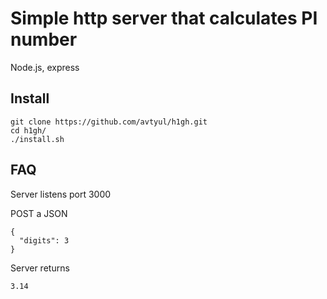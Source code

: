 # Simple http server that calculates PI number
Node.js, express

## Install
```
git clone https://github.com/avtyul/h1gh.git
cd h1gh/
./install.sh
```

## FAQ
Server listens port 3000

POST a JSON
```
{
  "digits": 3
}
```
Server returns
```
3.14
```
